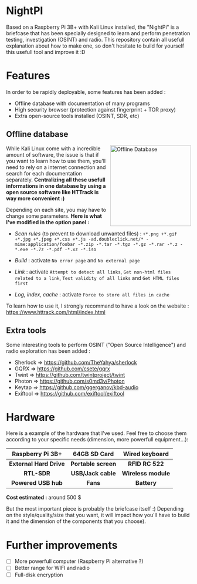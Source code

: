 # NightPI
Based on a Raspberry Pi 3B+ with Kali Linux installed, the "NightPi" is a briefcase that has been specially designed to learn and perform penetration testing, investigation (OSINT) and radio.
This repository contain all usefull explanation about how to make one, so don't hesitate to build for yourself this usefull tool and improve it :D
# Features
In order to be rapidly deployable, some features has been added :
- Offline database with documentation of many programs
- High security browser (protection against fingerprint + TOR proxy)
- Extra open-source tools installed (OSINT, SDR, etc)

## Offline database
<img src="https://github.com/Sekhan/NightPI/blob/master/HTTrack.jpg" alt="Offline Database" align="right" height="220px">

While Kali Linux come with a incredible amount of software, the issue is that if you want to learn how to use them, you'll need to rely on a internet connection and search for each documentation separately. **Centralizing all these usefull informations in one database by using a open source software like HTTrack is way more convenient :)**

Depending on each site, you may have to change some parameters. 
**Here is what I've modified in the option panel :**

- *Scan rules* (to prevent to download unwanted files) :
`+*.png +*.gif +*.jpg +*.jpeg
+*.css +*.js -ad.doubleclick.net/* -mime:application/foobar
-*.zip -*.tar -*.tgz -*.gz
-*.rar -*.z -*.exe -*.7z -*.pdf -*.xz -*.iso`

- *Build* : activate `No error page` and `No external page`
- *Link* : activate `Attempt to detect all links`, `Get non-html files related to a link`, `Test validity of all links`
and `Get HTML files first`
- *Log, index, cache* : activate `Force to store all files in cache`

To learn how to use it, I strongly recommand to have a look on the website : https://www.httrack.com/html/index.html

## Extra tools
Some interesting tools to perform OSINT ("Open Source Intelligence") and radio exploration has been added :
- Sherlock =>
https://github.com/TheYahya/sherlock
- GQRX =>
https://github.com/csete/gqrx
- Twint =>
https://github.com/twintproject/twint
- Photon =>
https://github.com/s0md3v/Photon
- Keytap =>
https://github.com/ggerganov/kbd-audio
- Exiftool =>
https://github.com/exiftool/exiftool

# Hardware
Here is a example of the hardware that I've used. Feel free to choose them according to your specific needs (dimension, more powerfull equipment...):

| **Raspberry Pi 3B+** | **64GB SD Card** | **Wired keyboard** |
| :---: | :---: | :---: |
| **External Hard Drive** | **Portable screen** | **RFID RC 522** |
| **RTL-SDR** | **USB/Jack cable** | **Wireless module** |
| **Powered USB hub** | **Fans** | **Battery** |

**Cost estimated :** around 500 $

But the most important piece is probably the briefcase itself :) Depending on the style/quality/size that you want, it will impact how you'll have to build it and the dimension of the components that you choose).

# Further improvements
- [ ] More powerfull computer (Raspberry Pi alternative ?)
- [ ] Better range for WIFI and radio
- [ ] Full-disk encryption
